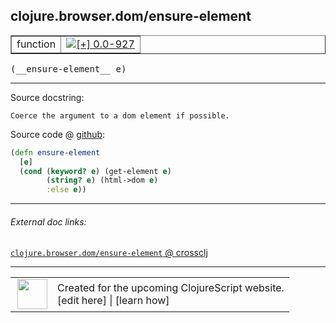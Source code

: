 ## clojure.browser.dom/ensure-element



 <table border="1">
<tr>
<td>function</td>
<td><a href="https://github.com/cljsinfo/cljs-api-docs/tree/0.0-927"><img valign="middle" alt="[+] 0.0-927" title="Added in 0.0-927" src="https://img.shields.io/badge/+-0.0--927-lightgrey.svg"></a> </td>
</tr>
</table>


 <samp>
(__ensure-element__ e)<br>
</samp>

---





Source docstring:

```
Coerce the argument to a dom element if possible.
```


Source code @ [github](https://github.com/clojure/clojurescript/blob/r1835/src/cljs/clojure/browser/dom.cljs#L107-L112):

```clj
(defn ensure-element
  [e]
  (cond (keyword? e) (get-element e)
        (string? e) (html->dom e)
        :else e))
```

<!--
Repo - tag - source tree - lines:

 <pre>
clojurescript @ r1835
└── src
    └── cljs
        └── clojure
            └── browser
                └── <ins>[dom.cljs:107-112](https://github.com/clojure/clojurescript/blob/r1835/src/cljs/clojure/browser/dom.cljs#L107-L112)</ins>
</pre>

-->

---



###### External doc links:

[`clojure.browser.dom/ensure-element` @ crossclj](http://crossclj.info/fun/clojure.browser.dom.cljs/ensure-element.html)<br>

---

 <table>
<tr><td>
<img valign="middle" align="right" width="48px" src="http://i.imgur.com/Hi20huC.png">
</td><td>
Created for the upcoming ClojureScript website.<br>
[edit here] | [learn how]
</td></tr></table>

[edit here]:https://github.com/cljsinfo/cljs-api-docs/blob/master/cljsdoc/clojure.browser.dom/ensure-element.cljsdoc
[learn how]:https://github.com/cljsinfo/cljs-api-docs/wiki/cljsdoc-files

<!--

This information was too distracting to show to readers, but I'll leave it
commented here since it is helpful to:

- pretty-print the data used to generate this document
- and show how to retrieve that data



The API data for this symbol:

```clj
{:ns "clojure.browser.dom",
 :name "ensure-element",
 :signature ["[e]"],
 :history [["+" "0.0-927"]],
 :type "function",
 :full-name-encode "clojure.browser.dom/ensure-element",
 :source {:code "(defn ensure-element\n  [e]\n  (cond (keyword? e) (get-element e)\n        (string? e) (html->dom e)\n        :else e))",
          :title "Source code",
          :repo "clojurescript",
          :tag "r1835",
          :filename "src/cljs/clojure/browser/dom.cljs",
          :lines [107 112]},
 :full-name "clojure.browser.dom/ensure-element",
 :docstring "Coerce the argument to a dom element if possible."}

```

Retrieve the API data for this symbol:

```clj
;; from Clojure REPL
(require '[clojure.edn :as edn])
(-> (slurp "https://raw.githubusercontent.com/cljsinfo/cljs-api-docs/catalog/cljs-api.edn")
    (edn/read-string)
    (get-in [:symbols "clojure.browser.dom/ensure-element"]))
```

-->
